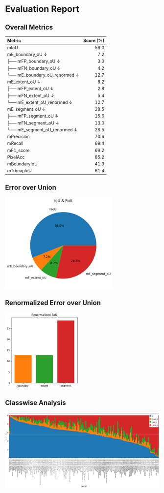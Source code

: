 
# Evaluation Report

## Overall Metrics


|      Metric                   | Score (%) |
|:------------------------------|----------:|
| mIoU                          |    56.0   |
| mE_boundary_oU ↓              |     7.2   |
| ├── mFP_boundary_oU ↓         |     3.0   |
| ├── mFN_boundary_oU ↓         |     4.2   |
| └── mE_boundary_oU_renormed ↓ |    12.7   |
| mE_extent_oU ↓                |     8.2   |
| ├── mFP_extent_oU ↓           |     2.8   |
| ├── mFN_extent_oU ↓           |     5.4   |
| └── mE_extent_oU_renormed ↓   |    12.7   |
| mE_segment_oU ↓               |    28.5   |
| ├── mFP_segment_oU ↓          |    15.6   |
| ├── mFN_segment_oU ↓          |    13.0   |
| └── mE_segment_oU_renormed ↓  |    28.5   |
| mPrecision                    |    70.6   |
| mRecall                       |    69.4   |
| mF1_score                     |    69.2   |
| PixelAcc                      |    85.2   |
| mBoundaryIoU                  |    41.3   |
| mTrimapIoU                    |    61.4   |


## Error over Union

<img src="./pie_chart.png" alt="pie-chart" height="300"/>

## Renormalized Error over Union

<img src="./renorm_bar_chart.png" alt="bar-chart" height="250"/>

## Classwise Analysis

<img src="./class_chart.png" alt="class-chart" height="250"/>

